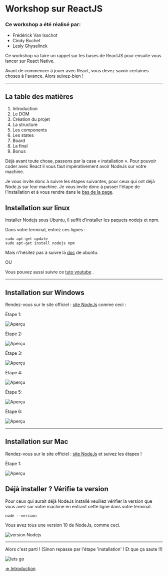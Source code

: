 # Workshop sur ReactJS

### Ce workshop a été réalisé par:

- Frédérick Van Isschot
- Cindy Buchet
- Lesly Ghyselinck

Ce workshop va faire un rappel sur les bases de ReactJS pour ensuite vous lancer sur React Native.

Avant de commencer à jouer avec React, vous devez savoir certaines choses à l'avance. Alors suivez-bien !

---

## La table des matières

1. Introduction
2. Le DOM
3. Création du projet
4. La structure
5. Les components
6. Les states
7. Board
8. La final
9. Bonus

Déjà avant toute chose, passons par la case « installation ».
Pour pouvoir coder avec React il vous faut impérativement avoir NodeJs sur votre machine.

Je vous invite donc à suivre les étapes suivantes, pour ceux qui ont déjà Node.js sur leur machine. Je vous invite donc à passer l'étape de l'installation et à vous rendre dans le [bas de la page](#version).

## Installation sur linux

Installer Nodejs sous Ubuntu, il suffit d'installer les paquets nodejs et npm.

Dans votre terminal, entrez ces lignes :

```
sudo apt-get update
sudo apt-get install nodejs npm
```
Mais n'hésitez pas à suivre la [doc](https://doc.ubuntu-fr.org/nodejs) de ubuntu.

OU

Vous pouvez aussi suivre ce [tuto youtube](https://www.youtube.com/watch?v=sIfk8hpRLUg) .

---

## Installation sur Windows

Rendez-vous sur le site officiel : [site NodeJs](https://nodejs.org/en/download/) comme ceci :


Étape 1:

![Aperçu](markdown/img/install/windows/1.png)

Étape 2:

![Aperçu](markdown/img/install/windows/2.png)

Étape 3:

![Aperçu](markdown/img/install/windows/3.png)

Étape 4:

![Aperçu](markdown/img/install/windows/4.png)

Étape 5:

![Aperçu](markdown/img/install/windows/5.png)

Étape 6:

![Aperçu](markdown/img/install/windows/6.png)

---

## Installation sur Mac

Rendez-vous sur le site officiel : [site NodeJs](https://nodejs.org/en/download/) et suivez les étapes !

Étape 1:

![Aperçu](markdown/img/install/mac/1.png)

## Déjà installer ? Vérifie ta version <a id="version"></a>

Pour ceux qui aurait déjà NodeJs installé veuillez vérifier la version que vous avez sur votre machine en entrant cette ligne dans votre terminal.

```
node --version
```

Vous avez tous une version 10 de NodeJs, comme ceci.

![version Nodejs](markdown/img/resultat.png)

---

Alors c'est parti ! (Sinon repasse par l'étape 'installation' ! Et que ça saute !!)

![lets go](https://media.giphy.com/media/RrVzUOXldFe8M/giphy.gif)

[=> Introduction](markdown/01-intro.md)